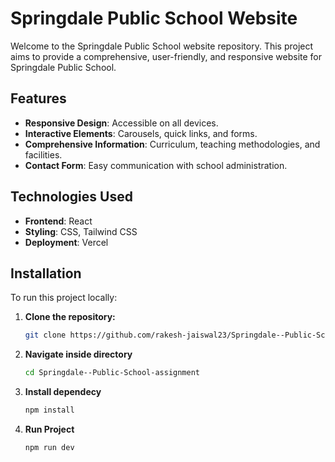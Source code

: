 # Springdale Public School Website

Welcome to the Springdale Public School website repository. This project aims to provide a comprehensive, user-friendly, and responsive website for Springdale Public School.

## Features

- **Responsive Design**: Accessible on all devices.
- **Interactive Elements**: Carousels, quick links, and forms.
- **Comprehensive Information**: Curriculum, teaching methodologies, and facilities.
- **Contact Form**: Easy communication with school administration.

## Technologies Used

- **Frontend**: React
- **Styling**: CSS, Tailwind CSS
- **Deployment**: Vercel

## Installation

To run this project locally:

1. **Clone the repository:**

   ```bash
   git clone https://github.com/rakesh-jaiswal23/Springdale--Public-School-assignment.git

   ```

2. **Navigate inside directory**

   ```bash
   cd Springdale--Public-School-assignment

   ```

3. **Install dependecy**

   ```bash
   npm install

   ```

4. **Run Project**
   ```bash
   npm run dev
   ```

